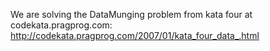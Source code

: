 We are solving the DataMunging problem from kata four at codekata.pragprog.com: http://codekata.pragprog.com/2007/01/kata_four_data_.html